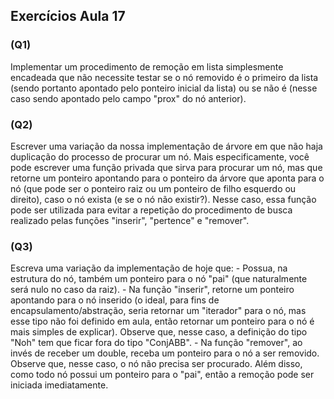 ## Exercícios Aula 17

### (Q1)
Implementar um procedimento de remoção em lista simplesmente encadeada que não necessite testar se o nó removido é o primeiro da lista (sendo portanto apontado pelo ponteiro inicial da lista) ou se não é (nesse caso sendo apontado pelo campo "prox" do nó anterior).

### (Q2)
Escrever uma variação da nossa implementação de árvore em que não haja duplicação do processo de procurar um nó. Mais especificamente, você pode escrever uma função privada que sirva para procurar um nó, mas que retorne um ponteiro apontando para o ponteiro da árvore que aponta para o nó (que pode ser o ponteiro raiz ou um ponteiro de filho esquerdo ou direito), caso o nó exista (e se o nó não existir?). Nesse caso, essa função pode ser utilizada para evitar a repetição do procedimento de busca realizado pelas funções "inserir", "pertence" e "remover".

### (Q3)
Escreva uma variação da implementação de hoje que:
    - Possua, na estrutura do nó, também um ponteiro para o nó "pai" (que naturalmente será nulo no caso da raiz).
    - Na função "inserir", retorne um ponteiro apontando para o nó inserido (o ideal, para fins de encapsulamento/abstração, seria retornar um "iterador" para o nó, mas esse tipo não foi definido em aula, então retornar um ponteiro para o nó é mais simples de explicar). Observe que, nesse caso, a definição do tipo "Noh" tem que ficar fora do tipo "ConjABB".
    - Na função "remover", ao invés de receber um double, receba um ponteiro para o nó a ser removido. Observe que, nesse caso, o nó não precisa ser procurado. Além disso, como todo nó possui um ponteiro para o "pai", então a remoção pode ser iniciada imediatamente.
